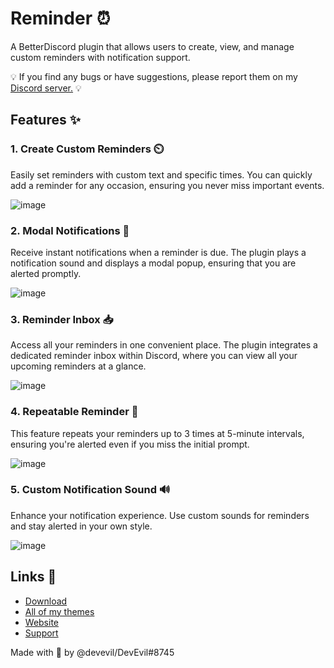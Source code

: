 # Reminder ⏰
A BetterDiscord plugin that allows users to create, view, and manage custom reminders with notification support.

💡 If you find any bugs or have suggestions, please report them on my [Discord server.](https://dsc.gg/devevil) 💡

## Features ✨

### 1. Create Custom Reminders ⏲️
Easily set reminders with custom text and specific times. You can quickly add a reminder for any occasion, ensuring you never miss important events.

![image](https://github.com/user-attachments/assets/9fee7b46-4a3a-4ec6-950b-27577109825a)

### 2. Modal Notifications 🔔
Receive instant notifications when a reminder is due. The plugin plays a notification sound and displays a modal popup, ensuring that you are alerted promptly.

![image](https://github.com/user-attachments/assets/4e501c29-b1d7-42a6-9f4f-15d0be94416f)

### 3. Reminder Inbox 📥
Access all your reminders in one convenient place. The plugin integrates a dedicated reminder inbox within Discord, where you can view all your upcoming reminders at a glance.

![image](https://github.com/user-attachments/assets/5193286e-db98-42a4-951f-93270756f406)

### 4. Repeatable Reminder 🔁
This feature repeats your reminders up to 3 times at 5-minute intervals, ensuring you're alerted even if you miss the initial prompt.

![image](https://github.com/user-attachments/assets/d51117d4-1541-4d1b-aa19-d0fd93bf54c9)

### 5. Custom Notification Sound 🔊
Enhance your notification experience. Use custom sounds for reminders and stay alerted in your own style.

![image](https://github.com/user-attachments/assets/9d7e5037-90c5-43fd-b6ef-560503296bb3)

## Links 🔗
- [Download](https://betterdiscord.app/plugin/Reminder)
- [All of my themes](https://betterdiscord.app/developer/DevEvil)
- [Website](https://devevil.com)
- [Support](https://dsc.gg/devevil)

Made with 💜 by @devevil/DevEvil#8745
